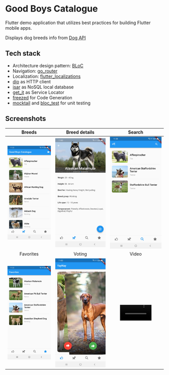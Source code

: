 # Good Boys Catalogue

Flutter demo application that utilizes best practices for building Flutter mobile apps.

Displays dog breeds info from [Dog API](https://thedogapi.com/)

## Tech stack
* Architecture design pattern: [BLoC](https://bloclibrary.dev/)
* Navigation: [go_router](https://pub.dev/packages/go_router)
* Localization: [flutter_localizations](https://docs.flutter.dev/accessibility-and-localization/internationalization#setting-up)
* [dio](https://pub.dev/packages/dio) as HTTP client
* [isar](https://pub.dev/packages/isar) as NoSQL local database
* [get_it](https://pub.dev/packages/get_it) as Service Locator
* [freezed](https://pub.dev/packages/freezed) for Code Generation
* [mocktail](https://pub.dev/packages/mocktail) and [bloc_test](https://pub.dev/packages/bloc_test) for unit testing

## Screenshots

| Breeds | Breed details | Search |
|:---:|:---:|:---:|
| <img src="./assets/screenshots/breeds.jpg" width=300 /> | <img src="./assets/screenshots/breed_details.jpg" width=300 /> | <img src="./assets/screenshots/search.jpg" width=300 /> |
| Favorites | Voting | Video |
| <img src="./assets/screenshots/favorites.jpg" width=300 /> | <img src="./assets/screenshots/voting.jpg" width=400 />  | <video src="https://github.com/4lfant/flutter_demo_app/assets/13089900/34edcca1-49ef-427c-983b-379c70f2f49f" width=100 /> |
